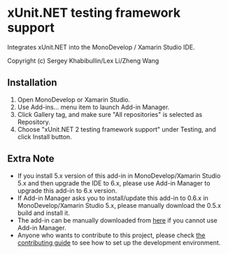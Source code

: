 xUnit.NET testing framework support
===================================
Integrates xUnit.NET into the MonoDevelop / Xamarin Studio IDE.

Copyright (c) Sergey Khabibullin/Lex Li/Zheng Wang

Installation
------------
1. Open MonoDevelop or Xamarin Studio.
1. Use Add-ins... menu item to launch Add-in Manager.
1. Click Gallery tag, and make sure "All repositories" is selected as Repository.
1. Choose "xUnit.NET 2 testing framework support" under Testing, and click Install button.

Extra Note
----------
* If you install 5.x version of this add-in in MonoDevelop/Xamarin Studio 5.x and then upgrade the IDE to 6.x, please use Add-in Manager to upgrade this add-in to 6.x version.
* If Add-in Manager asks you to install/update this add-in to 0.6.x in MonoDevelop/Xamarin Studio 5.x, please manually download the 0.5.x build and install it.
* The add-in can be manually downloaded from [here](http://addins.monodevelop.com/Project/Index/220) if you cannot use Add-in Manager.
* Anyone who wants to contribute to this project, please check [the contributing guide](https://github.com/xunit/xamarinstudio.xunit/blob/master/CONTRIBUTING.md) to see how to set up the development environment.
